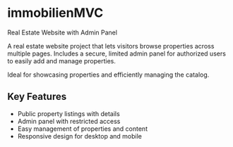 # immobilienMVC
Real Estate Website with Admin Panel

A real estate website project that lets visitors browse properties across multiple pages. Includes a secure, limited admin panel for authorized users to easily add and manage properties.

Ideal for showcasing properties and efficiently managing the catalog.

## Key Features

- Public property listings with details  
- Admin panel with restricted access  
- Easy management of properties and content  
- Responsive design for desktop and mobile

